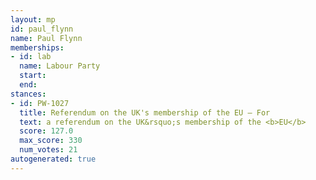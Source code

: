 ```yaml
---
layout: mp
id: paul_flynn
name: Paul Flynn
memberships:
- id: lab
  name: Labour Party
  start: 
  end: 
stances:
- id: PW-1027
  title: Referendum on the UK's membership of the EU — For
  text: a referendum on the UK&rsquo;s membership of the <b>EU</b>
  score: 127.0
  max_score: 330
  num_votes: 21
autogenerated: true
---
```

